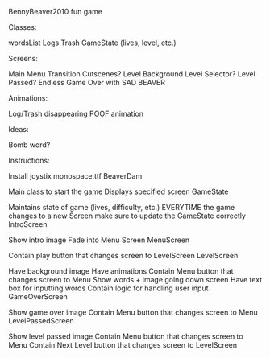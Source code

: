 BennyBeaver2010
fun game

Classes:

wordsList Logs Trash GameState (lives, level, etc.)

Screens:

Main Menu Transition Cutscenes? Level Background Level Selector? Level Passed? Endless Game Over with SAD BEAVER

Animations:

Log/Trash disappearing POOF animation

Ideas:

Bomb word?

Instructions:

Install joystix monospace.ttf
BeaverDam

Main class to start the game
Displays specified screen
GameState

Maintains state of game (lives, difficulty, etc.)
EVERYTIME the game changes to a new Screen make sure to update the GameState correctly
IntroScreen

Show intro image
Fade into Menu Screen
MenuScreen

Contain play button that changes screen to LevelScreen
LevelScreen

Have background image
Have animations
Contain Menu button that changes screen to Menu
Show words + image going down screen
Have text box for inputting words
Contain logic for handling user input
GameOverScreen

Show game over image
Contain Menu button that changes screen to Menu
LevelPassedScreen

Show level passed image
Contain Menu button that changes screen to Menu
Contain Next Level button that changes screen to LevelScreen
